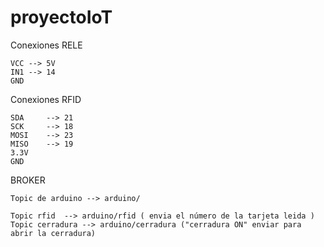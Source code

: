 # proyectoIoT

Conexiones RELE

	VCC --> 5V
	IN1 --> 14
	GND

Conexiones RFID

	SDA 	-->	21
	SCK 	-->	18
	MOSI 	-->	23
	MISO 	-->	19
	3.3V
	GND

BROKER

	Topic de arduino --> arduino/	

	Topic rfid 	--> arduino/rfid ( envia el número de la tarjeta leida )
	Topic cerradura --> arduino/cerradura ("cerradura ON" enviar para abrir la cerradura)



	